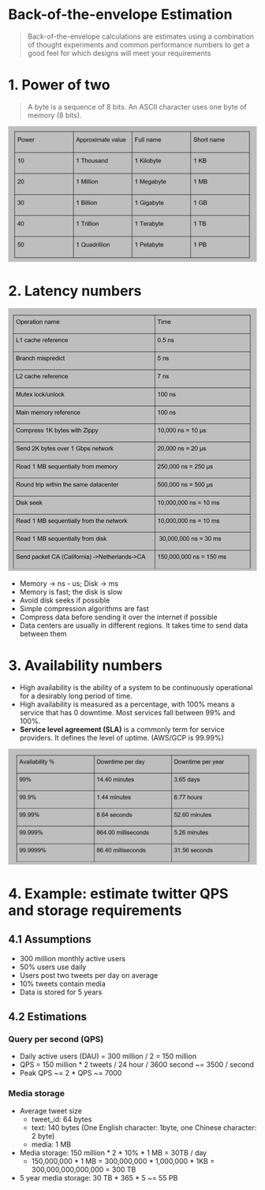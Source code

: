 # Back-of-the-envelope Estimation

> Back-of-the-envelope calculations are estimates
> using a combination of thought experiments and common performance numbers to
> get a good feel for which designs will meet your requirements

# 1. Power of two

> A byte is a sequence of 8 bits. An ASCII character uses one byte of memory (8 bits).

![img](assets/2-1.png)

# 2. Latency numbers

![img](assets/2-2.png)

- Memory -> ns - us; Disk -> ms
- Memory is fast; the disk is slow
- Avoid disk seeks if possible
- Simple compression algorithms are fast
- Compress data before sending it over the internet if possible
- Data centers are usually in different regions. It takes time to send data between them

# 3. Availability numbers

- High availability is the ability of a system to be continuously operational for a desirably long period of time.
- High availability is measured as a percentage, with 100% means a service that has 0 downtime. Most services fall between 99% and 100%.
- **Service level agreement (SLA)** is a commonly term for service providers. It defines the level of uptime. (AWS/GCP is 99.99%)

![img](assets/2-3.png)

# 4. Example: estimate twitter QPS and storage requirements

## 4.1 Assumptions

- 300 million monthly active users
- 50% users use daily
- Users post two tweets per day on average
- 10% tweets contain media
- Data is stored for 5 years

## 4.2 Estimations

### Query per second (QPS)

- Daily active users (DAU) = 300 million / 2 = 150 million
- QPS = 150 million \* 2 tweets / 24 hour / 3600 second ~= 3500 / second
- Peak QPS ~= 2 \* QPS ~= 7000

### Media storage

- Average tweet size
  - tweet_id: 64 bytes
  - text: 140 bytes (One English character: 1byte, one Chinese character: 2 byte)
  - media: 1 MB
- Media storage: 150 million \* 2 \* 10% \* 1 MB = 30TB / day
  - 150,000,000 \* 1 MB = 300,000,000 \* 1,000,000 \* 1KB = 300,000,000,000,000 = 300 TB
- 5 year media storage: 30 TB \* 365 \* 5 ~= 55 PB

